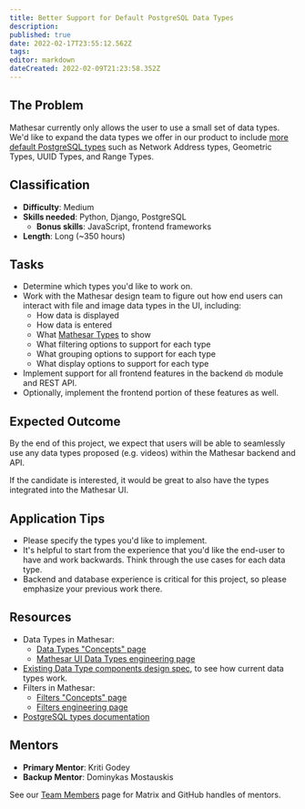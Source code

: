 ```yaml
---
title: Better Support for Default PostgreSQL Data Types
description: 
published: true
date: 2022-02-17T23:55:12.562Z
tags: 
editor: markdown
dateCreated: 2022-02-09T21:23:58.352Z
---
```


## The Problem
Mathesar currently only allows the user to use a small set of data types. We'd like to expand the data types we offer in our product to include [more default PostgreSQL types](https://www.postgresql.org/docs/current/datatype.html) such as Network Address types, Geometric Types, UUID Types, and Range Types. 

## Classification
- **Difficulty**: Medium
- **Skills needed**: Python, Django, PostgreSQL
  - **Bonus skills**: JavaScript, frontend frameworks
- **Length**: Long (~350 hours)

## Tasks
- Determine which types you'd like to work on.
- Work with the Mathesar design team to figure out how end users can interact with file and image data types in the UI, including:
  - How data is displayed
  - How data is entered
  - What [Mathesar Types](/en/engineering/glossary/ui-types) to show
  - What filtering options to support for each type
  - What grouping options to support for each type
  - What display options to support for each type
- Implement support for all frontend features in the backend `db` module and REST API.
- Optionally, implement the frontend portion of these features as well.

## Expected Outcome
By the end of this project, we expect that users will be able to seamlessly use any data types proposed (e.g. videos) within the Mathesar backend and API.

If the candidate is interested, it would be great to also have the types integrated into the Mathesar UI.

## Application Tips
- Please specify the types you'd like to implement.
- It's helpful to start from the experience that you'd like the end-user to have and work backwards. Think through the use cases for each data type.
- Backend and database experience is critical for this project, so please emphasize your previous work there.

## Resources
- Data Types in Mathesar:
  - [Data Types "Concepts" page](/en/product/concepts/data-types)
  - [Mathesar UI Data Types engineering page](/en/engineering/glossary/ui-types)
- [Existing Data Type components design spec](/en/design/specs/global-data-type-components), to see how current data types work.
- Filters in Mathesar:
  - [Filters "Concepts" page](/en/product/concepts/filters)
  - [Filters engineering page](/en/engineering/glossary/filters)
- [PostgreSQL types documentation](https://www.postgresql.org/docs/current/datatype.html)


## Mentors
- **Primary Mentor**: Kriti Godey
- **Backup Mentor**: Dominykas Mostauskis 

See our [Team Members](/en/team/members) page for Matrix and GitHub handles of mentors.